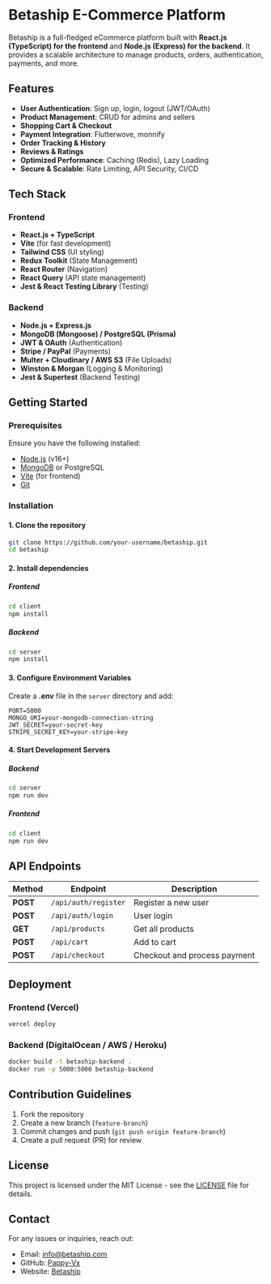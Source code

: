 # Betaship E-Commerce Platform

Betaship is a full-fledged eCommerce platform built with **React.js (TypeScript) for the frontend** and **Node.js (Express) for the backend**. It provides a scalable architecture to manage products, orders, authentication, payments, and more.

## Features
- **User Authentication**: Sign up, login, logout (JWT/OAuth)
- **Product Management**: CRUD for admins and sellers
- **Shopping Cart & Checkout**
- **Payment Integration**: Flutterwove, monnify
- **Order Tracking & History**
- **Reviews & Ratings**
- **Optimized Performance**: Caching (Redis), Lazy Loading
- **Secure & Scalable**: Rate Limiting, API Security, CI/CD

## Tech Stack
### Frontend
- **React.js + TypeScript**
- **Vite** (for fast development)
- **Tailwind CSS** (UI styling)
- **Redux Toolkit** (State Management)
- **React Router** (Navigation)
- **React Query** (API state management)
- **Jest & React Testing Library** (Testing)

### Backend
- **Node.js + Express.js**
- **MongoDB (Mongoose) / PostgreSQL (Prisma)**
- **JWT & OAuth** (Authentication)
- **Stripe / PayPal** (Payments)
- **Multer + Cloudinary / AWS S3** (File Uploads)
- **Winston & Morgan** (Logging & Monitoring)
- **Jest & Supertest** (Backend Testing)

## Getting Started
### Prerequisites
Ensure you have the following installed:
- [Node.js](https://nodejs.org/) (v16+)
- [MongoDB](https://www.mongodb.com/) or PostgreSQL
- [Vite](https://vitejs.dev/) (for frontend)
- [Git](https://git-scm.com/)

### Installation
#### 1. Clone the repository
```sh
git clone https://github.com/your-username/betaship.git
cd betaship
```

#### 2. Install dependencies
##### Frontend
```sh
cd client
npm install
```
##### Backend
```sh
cd server
npm install
```

#### 3. Configure Environment Variables
Create a **.env** file in the `server` directory and add:
```env
PORT=5000
MONGO_URI=your-mongodb-connection-string
JWT_SECRET=your-secret-key
STRIPE_SECRET_KEY=your-stripe-key
```

#### 4. Start Development Servers
##### Backend
```sh
cd server
npm run dev
```
##### Frontend
```sh
cd client
npm run dev
```

## API Endpoints
| Method | Endpoint | Description |
|--------|---------|-------------|
| **POST** | `/api/auth/register` | Register a new user |
| **POST** | `/api/auth/login` | User login |
| **GET** | `/api/products` | Get all products |
| **POST** | `/api/cart` | Add to cart |
| **POST** | `/api/checkout` | Checkout and process payment |

## Deployment
### Frontend (Vercel)
```sh
vercel deploy
```
### Backend (DigitalOcean / AWS / Heroku)
```sh
docker build -t betaship-backend .
docker run -p 5000:5000 betaship-backend
```

## Contribution Guidelines
1. Fork the repository
2. Create a new branch (`feature-branch`)
3. Commit changes and push (`git push origin feature-branch`)
4. Create a pull request (PR) for review

## License
This project is licensed under the MIT License - see the [LICENSE](LICENSE) file for details.

## Contact
For any issues or inquiries, reach out:
- Email: info@betaship.com
- GitHub: [Pappy-Vx](https://github.com/pappy-vx)
- Website: [Betaship](https://betaship.com.ng)

